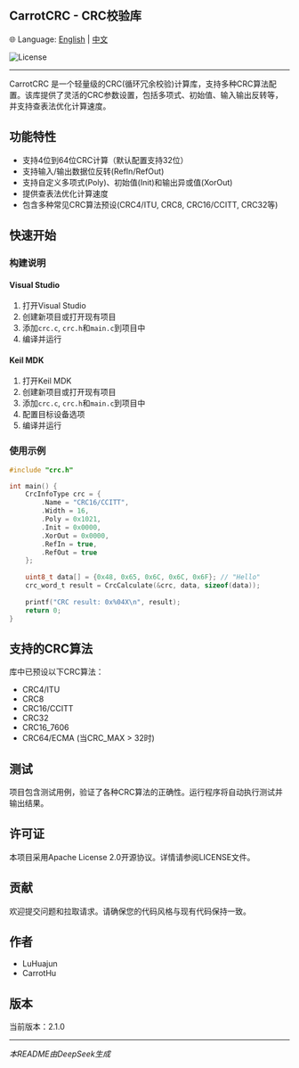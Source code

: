## CarrotCRC - CRC校验库

🌐 Language: [English](README.md) | [中文](README.zh-CN.md)

![License](https://img.shields.io/badge/License-Apache%202.0-blue.svg)

---

CarrotCRC 是一个轻量级的CRC(循环冗余校验)计算库，支持多种CRC算法配置。该库提供了灵活的CRC参数设置，包括多项式、初始值、输入输出反转等，并支持查表法优化计算速度。

## 功能特性

- 支持4位到64位CRC计算（默认配置支持32位）
- 支持输入/输出数据位反转(RefIn/RefOut)
- 支持自定义多项式(Poly)、初始值(Init)和输出异或值(XorOut)
- 提供查表法优化计算速度
- 包含多种常见CRC算法预设(CRC4/ITU, CRC8, CRC16/CCITT, CRC32等)

## 快速开始

### 构建说明

#### Visual Studio
1. 打开Visual Studio
2. 创建新项目或打开现有项目
3. 添加`crc.c`, `crc.h`和`main.c`到项目中
4. 编译并运行

#### Keil MDK
1. 打开Keil MDK
2. 创建新项目或打开现有项目
3. 添加`crc.c`, `crc.h`和`main.c`到项目中
4. 配置目标设备选项
5. 编译并运行

### 使用示例

```c
#include "crc.h"

int main() {
    CrcInfoType crc = {
        .Name = "CRC16/CCITT",
        .Width = 16,
        .Poly = 0x1021,
        .Init = 0x0000,
        .XorOut = 0x0000,
        .RefIn = true,
        .RefOut = true
    };
    
    uint8_t data[] = {0x48, 0x65, 0x6C, 0x6C, 0x6F}; // "Hello"
    crc_word_t result = CrcCalculate(&crc, data, sizeof(data));
    
    printf("CRC result: 0x%04X\n", result);
    return 0;
}
```

## 支持的CRC算法

库中已预设以下CRC算法：
- CRC4/ITU
- CRC8
- CRC16/CCITT
- CRC32
- CRC16_7606
- CRC64/ECMA (当CRC_MAX > 32时)

## 测试

项目包含测试用例，验证了各种CRC算法的正确性。运行程序将自动执行测试并输出结果。

## 许可证

本项目采用Apache License 2.0开源协议。详情请参阅LICENSE文件。

## 贡献

欢迎提交问题和拉取请求。请确保您的代码风格与现有代码保持一致。

## 作者

- LuHuajun
- CarrotHu

## 版本

当前版本：2.1.0

---

*本README由DeepSeek生成*